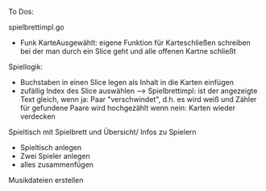 To Dos:

spielbrettimpl.go 
- Funk KarteAusgewählt: eigene Funktion für Karteschließen schreiben bei der man durch ein Slice geht und alle offenen Kartne schließt

Spiellogik:
- Buchstaben in einen Slice legen als Inhalt in die Karten einfügen
- zufällig Index des Slice auswählen
--> Spielbrettimpl: ist der angezeigte Text gleich,
wenn ja: Paar "verschwindet", d.h. es wird weiß und Zähler für gefundene Paare wird hochgezählt
wenn nein: Karten wieder verdecken

Spieltisch mit Spielbrett und Übersicht/ Infos zu Spielern
- Spieltisch anlegen
- Zwei Spieler anlegen
- alles zusammenfügen

Musikdateien erstellen
